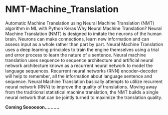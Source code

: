 # NMT-Machine_Translation
Automatic Machine Translation using Neural Machine Translation (NMT) algorithm in ML with Python Keras 
Why Neural Machine Translation?
Neural Machine Translation (NMT) is designed to imitate the neurons of the human brain. Neurons can make connections, learn new information and can assess input as a whole rather than part by part.
Neural Machine Translation uses a deep learning principles to train the engine themselves using a trial and error process to learn the nature of a sentence.
Neural machine translation uses sequence to sequence architecture and artificial neural network architecture known as a recurrent neural network to model the language sequences. Recurrent neural networks (RNN) encoder–decoder will help to remember, all the information about language sentence and sequence.
Neural Machine Translation basically attempts to utilize recurrent neural network (RNN) to improve the quality of translations. Moving away from the traditional statistical machine translation, the NMT builds a single neural network that can be jointly turned to maximize the translation quality.


<b>Coming Soooooon..........</b>
